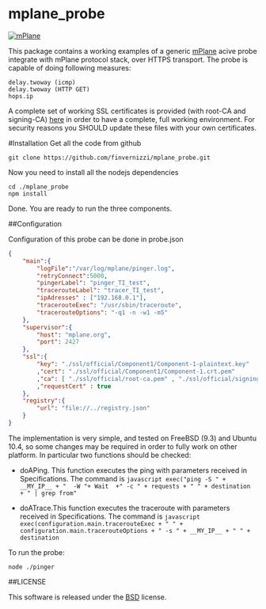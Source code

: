 mplane_probe
=================

[![mPlane](http://www.ict-mplane.eu/sites/default/files//public/mplane_final_256x_0.png)](http://www.ict-mplane.eu/)


This package contains a working examples of a generic [mPlane](http://www.ict-mplane.eu/) acive probe integrate with mPlane protocol stack, over HTTPS transport.
The probe is capable of doing following measures:

	delay.twoway (icmp)
	delay.twoway (HTTP GET)
	hops.ip
	
A complete set of working SSL certificates is provided (with root-CA and signing-CA) [here](https://github.com/stepenta/RI/tree/master/PKI) in order to have a complete, full working environment. 
For security reasons you SHOULD update these files with your own certificates.

#Installation
Get all the code from github

```
git clone https://github.com/finvernizzi/mplane_probe.git
```


Now you need to install all the nodejs dependencies

```
cd ./mplane_probe
npm install
```
Done. You are ready to run the three components.



##Configuration


Configuration of this probe can be done in probe.json
 
```json
{
    "main":{
        "logFile":"/var/log/mplane/pinger.log",
        "retryConnect":5000,
        "pingerLabel": "pinger_TI_test",
        "tracerouteLabel": "tracer_TI_test",
        "ipAdresses" : ["192.168.0.1"],
        "tracerouteExec": "/usr/sbin/traceroute",
        "tracerouteOptions": "-q1 -n -w1 -m5"
    },
    "supervisor":{
        "host": "mplane.org",
        "port": 2427
    },
    "ssl":{
        "key": "./ssl/official/Component1/Component-1-plaintext.key"
        ,"cert": "./ssl/official/Component1/Component-1.crt.pem"
        ,"ca": [ "./ssl/official/root-ca.pem" , "./ssl/official/signing-ca.pem" ]
        ,"requestCert" : true
    },
    "registry":{
		"url": "file://../registry.json"
    }
}
```

The implementation is very simple, and tested on FreeBSD (9.3) and Ubuntu 10.4, so some changes may be required in order to fully work on other platform.
In particular two functions should be checked:
- doAPing. This function executes the ping with parameters received in Specifications. The command is 
       ```javascript exec("ping -S " + __MY_IP__ + "  -W "+ Wait  +" -c " + requests + " " + destination  + " | grep from"```
    
- doATrace.This function executes the traceroute with parameters received in Specifications. The command is 
        ```javascript exec(configuration.main.tracerouteExec + " " + configuration.main.tracerouteOptions + " -s " + __MY_IP__ + " " + destination```
         
To run the probe:
```
node ./pinger
```

##LICENSE

This software is released under the [BSD](http://en.wikipedia.org/wiki/BSD_licenses#2-clause_license_.28.22Simplified_BSD_License.22_or_.22FreeBSD_License.22.29) license.
